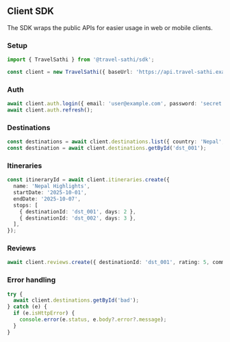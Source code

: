 ## Client SDK

The SDK wraps the public APIs for easier usage in web or mobile clients.

### Setup

```ts
import { TravelSathi } from '@travel-sathi/sdk';

const client = new TravelSathi({ baseUrl: 'https://api.travel-sathi.example.com/v1', token: 'YOUR_TOKEN' });
```

### Auth

```ts
await client.auth.login({ email: 'user@example.com', password: 'secret' });
await client.auth.refresh();
```

### Destinations

```ts
const destinations = await client.destinations.list({ country: 'Nepal', page: 1 });
const destination = await client.destinations.getById('dst_001');
```

### Itineraries

```ts
const itineraryId = await client.itineraries.create({
  name: 'Nepal Highlights',
  startDate: '2025-10-01',
  endDate: '2025-10-07',
  stops: [
    { destinationId: 'dst_001', days: 2 },
    { destinationId: 'dst_002', days: 3 },
  ],
});
```

### Reviews

```ts
await client.reviews.create({ destinationId: 'dst_001', rating: 5, comment: 'Amazing!' });
```

### Error handling

```ts
try {
  await client.destinations.getById('bad');
} catch (e) {
  if (e.isHttpError) {
    console.error(e.status, e.body?.error?.message);
  }
}
```

